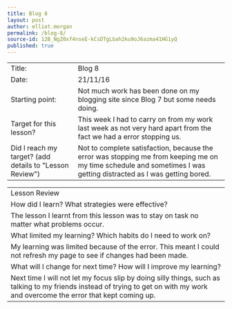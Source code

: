 ```yaml
---
title: Blog 8
layout: post
author: elliot.morgan
permalink: /blog-8/
source-id: 12B_NgZ0xf4nseE-kCsDTgLbah2ku9oJ6azma41HG1yQ
published: true
---
```

<table>
  <tr>
    <td>Title:</td>
    <td>Blog 8</td>
  </tr>
  <tr>
    <td>Date:</td>
    <td>21/11/16</td>
  </tr>
  <tr>
    <td>Starting point:</td>
    <td>Not much work has been done on my blogging site since Blog 7 but some needs doing.</td>
  </tr>
  <tr>
    <td>Target for this lesson?</td>
    <td>This week I had to carry on from my work last week as not very hard apart from the fact we had a error stopping us.</td>
  </tr>
  <tr>
    <td>Did I reach my target? 
(add details to "Lesson Review")</td>
    <td>Not to complete satisfaction, because the error was stopping me from keeping me on my time schedule and sometimes I was getting distracted as I was getting bored.</td>
  </tr>
</table>


<table>
  <tr>
    <td>Lesson Review</td>
  </tr>
  <tr>
    <td>How did I learn? What strategies were effective? </td>
  </tr>
  <tr>
    <td>The lesson I learnt from this lesson was to stay on task no matter what problems occur.</td>
  </tr>
  <tr>
    <td>What limited my learning? Which habits do I need to work on? </td>
  </tr>
  <tr>
    <td>My learning was limited because of the error. This meant I could not refresh my page to see if changes had been made.</td>
  </tr>
  <tr>
    <td>What will I change for next time? How will I improve my learning?</td>
  </tr>
  <tr>
    <td>Next time I will not let my focus slip by doing silly things, such as talking to my friends instead of trying to get on with my work and overcome the error that kept coming up.</td>
  </tr>
</table>


